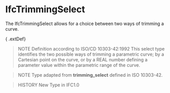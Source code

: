 # IfcTrimmingSelect

The IfcTrimmingSelect allows for a choice between two ways of trimming a curve.
<!-- end of short definition -->

{ .extDef}
> NOTE Definition according to ISO/CD 10303-42:1992
> This select type identifies the two possible ways of trimming a parametric curve; by a Cartesian point on the curve, or by a REAL number defining a parameter value within the parametric range of the curve.

> NOTE Type adapted from **trimming_select** defined in ISO 10303-42.

> HISTORY New Type in IFC1.0
